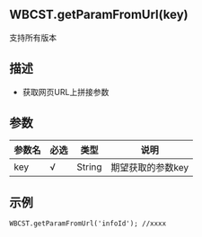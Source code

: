 ## WBCST.getParamFromUrl(key)

支持所有版本



## 描述

- 获取网页URL上拼接参数



## 参数

| 参数名 | 必选 | 类型   | 说明              |
| ------ | ---- | ------ | ----------------- |
| key    | √    | String | 期望获取的参数key |

#### 

## 示例

```
WBCST.getParamFromUrl('infoId'); //xxxx
```